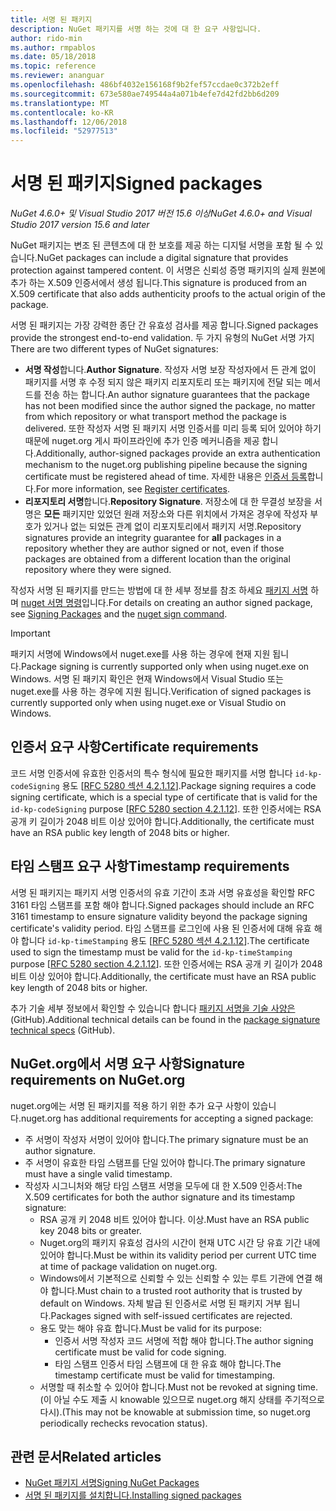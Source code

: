 ```yaml
---
title: 서명 된 패키지
description: NuGet 패키지를 서명 하는 것에 대 한 요구 사항입니다.
author: rido-min
ms.author: rmpablos
ms.date: 05/18/2018
ms.topic: reference
ms.reviewer: ananguar
ms.openlocfilehash: 486bf4032e156168f9b2fef57ccdae0c372b2eff
ms.sourcegitcommit: 673e580ae749544a4a071b4efe7d42fd2bb6d209
ms.translationtype: MT
ms.contentlocale: ko-KR
ms.lasthandoff: 12/06/2018
ms.locfileid: "52977513"
---
```

# <a name="signed-packages"></a><span data-ttu-id="bd68f-103">서명 된 패키지</span><span class="sxs-lookup"><span data-stu-id="bd68f-103">Signed packages</span></span>

<span data-ttu-id="bd68f-104">*NuGet 4.6.0+ 및 Visual Studio 2017 버전 15.6 이상*</span><span class="sxs-lookup"><span data-stu-id="bd68f-104">*NuGet 4.6.0+ and Visual Studio 2017 version 15.6 and later*</span></span>

<span data-ttu-id="bd68f-105">NuGet 패키지는 변조 된 콘텐츠에 대 한 보호를 제공 하는 디지털 서명을 포함 될 수 있습니다.</span><span class="sxs-lookup"><span data-stu-id="bd68f-105">NuGet packages can include a digital signature that provides protection against tampered content.</span></span> <span data-ttu-id="bd68f-106">이 서명은 신뢰성 증명 패키지의 실제 원본에 추가 하는 X.509 인증서에서 생성 됩니다.</span><span class="sxs-lookup"><span data-stu-id="bd68f-106">This signature is produced from an X.509 certificate that also adds authenticity proofs to the actual origin of the package.</span></span>

<span data-ttu-id="bd68f-107">서명 된 패키지는 가장 강력한 종단 간 유효성 검사를 제공 합니다.</span><span class="sxs-lookup"><span data-stu-id="bd68f-107">Signed packages provide the strongest end-to-end validation.</span></span> <span data-ttu-id="bd68f-108">두 가지 유형의 NuGet 서명 가지</span><span class="sxs-lookup"><span data-stu-id="bd68f-108">There are two different types of NuGet signatures:</span></span>
- <span data-ttu-id="bd68f-109">**서명 작성**합니다.</span><span class="sxs-lookup"><span data-stu-id="bd68f-109">**Author Signature**.</span></span> <span data-ttu-id="bd68f-110">작성자 서명 보장 작성자에서 든 관계 없이 패키지를 서명 후 수정 되지 않은 패키지 리포지토리 또는 패키지에 전달 되는 메서드를 전송 하는 합니다.</span><span class="sxs-lookup"><span data-stu-id="bd68f-110">An author signature guarantees that the package has not been modified since the author signed the package, no matter from which repository or what transport method the package is delivered.</span></span> <span data-ttu-id="bd68f-111">또한 작성자 서명 된 패키지 서명 인증서를 미리 등록 되어 있어야 하기 때문에 nuget.org 게시 파이프라인에 추가 인증 메커니즘을 제공 합니다.</span><span class="sxs-lookup"><span data-stu-id="bd68f-111">Additionally, author-signed packages provide an extra authentication mechanism to the nuget.org publishing pipeline because the signing certificate must be registered ahead of time.</span></span> <span data-ttu-id="bd68f-112">자세한 내용은 [인증서 등록](#register-certificate-on-nugetorg)합니다.</span><span class="sxs-lookup"><span data-stu-id="bd68f-112">For more information, see [Register certificates](#register-certificate-on-nugetorg).</span></span>
- <span data-ttu-id="bd68f-113">**리포지토리 서명**합니다.</span><span class="sxs-lookup"><span data-stu-id="bd68f-113">**Repository Signature**.</span></span> <span data-ttu-id="bd68f-114">저장소에 대 한 무결성 보장을 서명은 **모든** 패키지만 있었던 원래 저장소와 다른 위치에서 가져온 경우에 작성자 부호가 있거나 없는 되었든 관계 없이 리포지토리에서 패키지 서명.</span><span class="sxs-lookup"><span data-stu-id="bd68f-114">Repository signatures provide an integrity guarantee for **all** packages in a repository whether they are author signed or not, even if those packages are obtained from a different location than the original repository where they were signed.</span></span>   

<span data-ttu-id="bd68f-115">작성자 서명 된 패키지를 만드는 방법에 대 한 세부 정보를 참조 하세요 [패키지 서명](../create-packages/Sign-a-package.md) 하며 [nuget 서명 명령](../tools/cli-ref-sign.md)입니다.</span><span class="sxs-lookup"><span data-stu-id="bd68f-115">For details on creating an author signed package, see [Signing Packages](../create-packages/Sign-a-package.md) and the [nuget sign command](../tools/cli-ref-sign.md).</span></span>

> [!Important]
> <span data-ttu-id="bd68f-116">패키지 서명에 Windows에서 nuget.exe를 사용 하는 경우에 현재 지원 됩니다.</span><span class="sxs-lookup"><span data-stu-id="bd68f-116">Package signing is currently supported only when using nuget.exe on Windows.</span></span> <span data-ttu-id="bd68f-117">서명 된 패키지 확인은 현재 Windows에서 Visual Studio 또는 nuget.exe를 사용 하는 경우에 지원 됩니다.</span><span class="sxs-lookup"><span data-stu-id="bd68f-117">Verification of signed packages is currently supported only when using nuget.exe or Visual Studio on Windows.</span></span>

## <a name="certificate-requirements"></a><span data-ttu-id="bd68f-118">인증서 요구 사항</span><span class="sxs-lookup"><span data-stu-id="bd68f-118">Certificate requirements</span></span>

<span data-ttu-id="bd68f-119">코드 서명 인증서에 유효한 인증서의 특수 형식에 필요한 패키지를 서명 합니다 `id-kp-codeSigning` 용도 [[RFC 5280 섹션 4.2.1.12](https://tools.ietf.org/html/rfc5280#section-4.2.1.12)].</span><span class="sxs-lookup"><span data-stu-id="bd68f-119">Package signing requires a code signing certificate, which is a special type of certificate that is valid for the `id-kp-codeSigning` purpose [[RFC 5280 section 4.2.1.12](https://tools.ietf.org/html/rfc5280#section-4.2.1.12)].</span></span> <span data-ttu-id="bd68f-120">또한 인증서에는 RSA 공개 키 길이가 2048 비트 이상 있어야 합니다.</span><span class="sxs-lookup"><span data-stu-id="bd68f-120">Additionally, the certificate must have an RSA public key length of 2048 bits or higher.</span></span>

## <a name="timestamp-requirements"></a><span data-ttu-id="bd68f-121">타임 스탬프 요구 사항</span><span class="sxs-lookup"><span data-stu-id="bd68f-121">Timestamp requirements</span></span>

<span data-ttu-id="bd68f-122">서명 된 패키지는 패키지 서명 인증서의 유효 기간이 초과 서명 유효성을 확인할 RFC 3161 타임 스탬프를 포함 해야 합니다.</span><span class="sxs-lookup"><span data-stu-id="bd68f-122">Signed packages should include an RFC 3161 timestamp to ensure signature validity beyond the package signing certificate's validity period.</span></span> <span data-ttu-id="bd68f-123">타임 스탬프를 로그인에 사용 된 인증서에 대해 유효 해야 합니다 `id-kp-timeStamping` 용도 [[RFC 5280 섹션 4.2.1.12](https://tools.ietf.org/html/rfc5280#section-4.2.1.12)].</span><span class="sxs-lookup"><span data-stu-id="bd68f-123">The certificate used to sign the timestamp must be valid for the `id-kp-timeStamping` purpose [[RFC 5280 section 4.2.1.12](https://tools.ietf.org/html/rfc5280#section-4.2.1.12)].</span></span> <span data-ttu-id="bd68f-124">또한 인증서에는 RSA 공개 키 길이가 2048 비트 이상 있어야 합니다.</span><span class="sxs-lookup"><span data-stu-id="bd68f-124">Additionally, the certificate must have an RSA public key length of 2048 bits or higher.</span></span>

<span data-ttu-id="bd68f-125">추가 기술 세부 정보에서 확인할 수 있습니다 합니다 [패키지 서명을 기술 사양은](https://github.com/NuGet/Home/wiki/Package-Signatures-Technical-Details) (GitHub).</span><span class="sxs-lookup"><span data-stu-id="bd68f-125">Additional technical details can be found in the [package signature technical specs](https://github.com/NuGet/Home/wiki/Package-Signatures-Technical-Details) (GitHub).</span></span>

## <a name="signature-requirements-on-nugetorg"></a><span data-ttu-id="bd68f-126">NuGet.org에서 서명 요구 사항</span><span class="sxs-lookup"><span data-stu-id="bd68f-126">Signature requirements on NuGet.org</span></span>

<span data-ttu-id="bd68f-127">nuget.org에는 서명 된 패키지를 적용 하기 위한 추가 요구 사항이 있습니다.</span><span class="sxs-lookup"><span data-stu-id="bd68f-127">nuget.org has additional requirements for accepting a signed package:</span></span>

- <span data-ttu-id="bd68f-128">주 서명이 작성자 서명이 있어야 합니다.</span><span class="sxs-lookup"><span data-stu-id="bd68f-128">The primary signature must be an author signature.</span></span>
- <span data-ttu-id="bd68f-129">주 서명이 유효한 타임 스탬프를 단일 있어야 합니다.</span><span class="sxs-lookup"><span data-stu-id="bd68f-129">The primary signature must have a single valid timestamp.</span></span>
- <span data-ttu-id="bd68f-130">작성자 시그니처와 해당 타임 스탬프 서명을 모두에 대 한 X.509 인증서:</span><span class="sxs-lookup"><span data-stu-id="bd68f-130">The X.509 certificates for both the author signature and its timestamp signature:</span></span>
  - <span data-ttu-id="bd68f-131">RSA 공개 키 2048 비트 있어야 합니다. 이상.</span><span class="sxs-lookup"><span data-stu-id="bd68f-131">Must have an RSA public key 2048 bits or greater.</span></span>
  - <span data-ttu-id="bd68f-132">Nuget.org의 패키지 유효성 검사의 시간이 현재 UTC 시간 당 유효 기간 내에 있어야 합니다.</span><span class="sxs-lookup"><span data-stu-id="bd68f-132">Must be within its validity period per current UTC time at time of package validation on nuget.org.</span></span>
  - <span data-ttu-id="bd68f-133">Windows에서 기본적으로 신뢰할 수 있는 신뢰할 수 있는 루트 기관에 연결 해야 합니다.</span><span class="sxs-lookup"><span data-stu-id="bd68f-133">Must chain to a trusted root authority that is trusted by default on Windows.</span></span> <span data-ttu-id="bd68f-134">자체 발급 된 인증서로 서명 된 패키지 거부 됩니다.</span><span class="sxs-lookup"><span data-stu-id="bd68f-134">Packages signed with self-issued certificates are rejected.</span></span>
  - <span data-ttu-id="bd68f-135">용도 맞는 해야 유효 합니다.</span><span class="sxs-lookup"><span data-stu-id="bd68f-135">Must be valid for its purpose:</span></span> 
    - <span data-ttu-id="bd68f-136">인증서 서명 작성자 코드 서명에 적합 해야 합니다.</span><span class="sxs-lookup"><span data-stu-id="bd68f-136">The author signing certificate must be valid for code signing.</span></span>
    - <span data-ttu-id="bd68f-137">타임 스탬프 인증서 타임 스탬프에 대 한 유효 해야 합니다.</span><span class="sxs-lookup"><span data-stu-id="bd68f-137">The timestamp certificate must be valid for timestamping.</span></span>
  - <span data-ttu-id="bd68f-138">서명할 때 취소할 수 있어야 합니다.</span><span class="sxs-lookup"><span data-stu-id="bd68f-138">Must not be revoked at signing time.</span></span> <span data-ttu-id="bd68f-139">(이 아닐 수도 제출 시 knowable 있으므로 nuget.org 해지 상태를 주기적으로 다시).</span><span class="sxs-lookup"><span data-stu-id="bd68f-139">(This may not be knowable at submission time, so nuget.org periodically rechecks revocation status).</span></span>
  
  
## <a name="related-articles"></a><span data-ttu-id="bd68f-140">관련 문서</span><span class="sxs-lookup"><span data-stu-id="bd68f-140">Related articles</span></span>

- [<span data-ttu-id="bd68f-141">NuGet 패키지 서명</span><span class="sxs-lookup"><span data-stu-id="bd68f-141">Signing NuGet Packages</span></span>](../create-packages/Sign-a-Package.md)
- [<span data-ttu-id="bd68f-142">서명 된 패키지를 설치합니다.</span><span class="sxs-lookup"><span data-stu-id="bd68f-142">Installing signed packages</span></span>](../consume-packages/installing-signed-packages.md)
